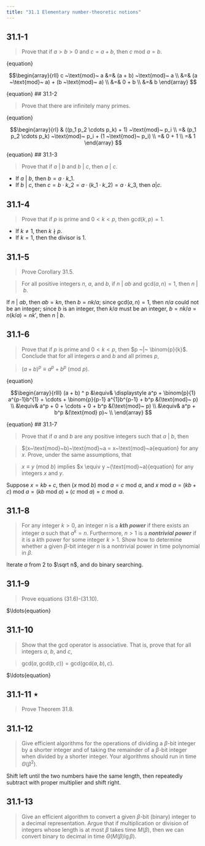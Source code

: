 ```yaml
---
title: "31.1 Elementary number-theoretic notions"
---
```


## 31.1-1

> Prove that if $a > b > 0$ and $c = a + b$, then $c ~\text{mod}~ a = b$.

{equation}<div>
$$\begin{array}{rll}
c ~\text{mod}~ a &=& (a + b) ~\text{mod}~ a \\
&=& (a ~\text{mod}~ a) + (b ~\text{mod}~ a) \\
&=& 0 + b \\
&=& b
\end{array}
$$
</div>
{equation}
## 31.1-2

> Prove that there are infinitely many primes.

{equation}<div>
$$\begin{array}{rl}
& ((p_1 p_2 \cdots p_k) + 1) ~\text{mod}~ p_i \\
=& (p_1 p_2 \cdots p_k) ~\text{mod}~ p_i + (1 ~\text{mod}~ p_i) \\
=& 0 + 1 \\
=& 1
\end{array}
$$
</div>
{equation}
## 31.1-3

> Prove that if $a ~|~ b$ and $b ~|~ c$, then $a ~|~ c$.

* If $a ~|~ b$, then $b = a \cdot k\_1$.
* If $b ~|~ c$, then $c = b \cdot k\_2 = a \cdot (k\_1 \cdot k\_2) = a \cdot k\_3$, then $a | c$.

## 31.1-4

> Prove that if $p$ is prime and $0 < k < p$, then $\text{gcd}(k, p) = 1$.

* If $k \ne 1$, then $k~\nmid~p$.
* If $k = 1$, then the divisor is $1$.

## 31.1-5

> Prove Corollary 31.5.

> For all positive integers $n$, $a$, and $b$, if $n~|~ab$ and $\text{gcd}(a, n) = 1$, then $n~|~b$.

If $n ~|~ ab$, then $ab = kn$, then $b = nk / a$; since $\text{gcd}(a, n) = 1$, then $n / a$ could not be an integer; since $b$ is an integer, then $k / a$ must be an integer, $b = nk / a = n (k / a) = n k'$, then $n ~|~ b$.

## 31.1-6

> Prove that if $p$ is prime and $0 < k < p$, then $p ~|~ \binom{p}{k}$. Conclude that for all integers $a$ and $b$ and all primes $p$,

> $(a + b)^p \equiv a^p + b^p ~(\text{mod}~p)$.

{equation}<div>
$$\begin{array}{rlll}
(a + b) ^ p &\equiv& \displaystyle a^p + \binom{p}{1} a^{p-1}b^{1} + \cdots + \binom{p}{p-1} a^{1}b^{p-1} + b^p &(\text{mod}~ p) \\
&\equiv& a^p + 0 + \cdots + 0 + b^p &(\text{mod}~ p) \\
&\equiv& a^p + b^p &(\text{mod} p)~ \\
\end{array}
$$
</div>
{equation}
## 31.1-7

> Prove that if $a$ and $b$ are any positive integers such that $a~|~b$, then

> $(x~\text{mod}~b)~\text{mod}~a = x~\text{mod}~a{equation}
> for any $x$. Prove, under the same assumptions, that

> $x \equiv y ~(\text{mod}~ b)$ implies $x \equiv y ~(\text{mod}~a){equation}
> for any integers $x$ and $y$.

Suppose $x = kb + c$, then $(x~\text{mod}~b)~\text{mod}~a = c~\text{mod}~a$, and $x~\text{mod}~a = (kb + c)~\text{mod}~a = (kb~\text{mod}~a) + (c~\text{mod}~a) = c~\text{mod}~a$.

## 31.1-8

> For any integer $k > 0$, an integer $n$ is a __*$k$th power*__ if there exists an integer $a$ such that $a^k = n$. Furthermore, $n > 1$ is a __*nontrivial power*__ if it is a $k$th power for some integer $k > 1$. Show how to determine whether a given $\beta$-bit integer $n$ is a nontrivial power in time polynomial in $\beta$.

Iterate $a$ from $2$ to $\sqrt n$, and do binary searching.

## 31.1-9

> Prove equations (31.6)-(31.10).

$\ldots{equation}
## 31.1-10

> Show that the gcd operator is associative. That is, prove that for all integers $a$, $b$, and $c$,

> $\text{gcd}(a, \text{gcd}(b, c)) = \text{gcd}(\text{gcd}(a, b), c)$.

$\ldots{equation}
## 31.1-11 $\star$
> Prove Theorem 31.8.

## 31.1-12

> Give efficient algorithms for the operations of dividing a $\beta$-bit integer by a shorter integer and of taking the remainder of a $\beta$-bit integer when divided by a shorter integer. Your algorithms should run in time $\Theta(\beta^2)$.

Shift left until the two numbers have the same length, then repeatedly subtract with proper multiplier and shift right.

## 31.1-13

> Give an efficient algorithm to convert a given $\beta$-bit (binary) integer to a decimal representation. Argue that if multiplication or division of integers whose length is at most $\beta$ takes time $M(\beta)$, then we can convert binary to decimal in time $\Theta(M(\beta) \lg \beta)$.